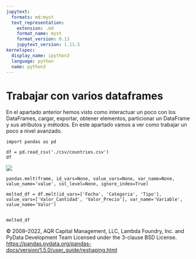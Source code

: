 ```yaml
---
jupytext:
  formats: md:myst
  text_representation:
    extension: .md
    format_name: myst
    format_version: 0.13
    jupytext_version: 1.11.5
kernelspec:
  display_name: ipython3
  language: python
  name: python3
---
```



# Trabajar con varios dataframes
En el apartado anterior hemos visto como interactuar un poco con los DataFrames, cargar, exportar, obtener elementos, particionar un DataFrame y sus atributos y métodos. En este apartado vamos a ver como trabajar un poco a nivel avanzado.



```{code-cell}
import pandas as pd 

df = pd.read_csv('./csv/countries.csv') 
df
```



![](../../../images/pandas/07.png)

`pandas.melt(frame, id_vars=None, value_vars=None, var_name=None, value_name='value', col_level=None, ignore_index=True)`


```{code-cell}
melted_df = df.melt(id_vars=['Fecha', 'Categoria', 'Tipo'], value_vars=['Valor_Cantidad', 'Valor_Precio'], var_name='Variable', value_name='Valor')


melted_df
```

© 2008–2022, AQR Capital Management, LLC, Lambda Foundry, Inc. and PyData Development Team
Licensed under the 3-clause BSD License.
https://pandas.pydata.org/pandas-docs/version/1.5.0/user_guide/reshaping.html